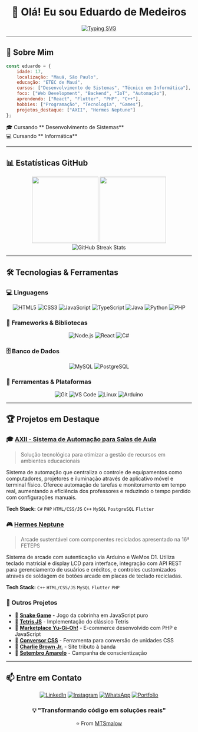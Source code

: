 <div align="center">

# 👋 Olá! Eu sou Eduardo de Medeiros

[![Typing SVG](https://readme-typing-svg.herokuapp.com?font=Fira+Code&size=22&pause=1000&color=6366F1&center=true&vCenter=true&width=435&lines=Desenvolvedor+Full+Stack;Estudante+de+TI;Apaixonado+por+Tecnologia;Sempre+aprendendo+%F0%9F%9A%80)](https://git.io/typing-svg)

</div>

---

## 🚀 Sobre Mim

```javascript
const eduardo = {
    idade: 17,
    localização: "Mauá, São Paulo",
    educação: "ETEC de Mauá",
    cursos: ["Desenvolvimento de Sistemas", "Técnico em Informática"],
    foco: ["Web Development", "Backend", "IoT", "Automação"],
    aprendendo: ["React", "Flutter", "PHP", "C++"],
    hobbies: ["Programação", "Tecnologia", "Games"],
    projetos_destaque: ["AXII", "Hermes Neptune"]
};
```

🎓 Cursando ** Desenvolvimento de Sistemas**  
💻 Cursando ** Informática**

---

## 📊 Estatísticas GitHub

<div align="center">
  <img height="180em" src="https://github-readme-stats.vercel.app/api?username=MTSmalow&show_icons=true&theme=tokyonight&include_all_commits=true&count_private=true&border_radius=10&hide_border=true"/>
  <img height="180em" src="https://github-readme-stats.vercel.app/api/top-langs/?username=MTSmalow&layout=compact&langs_count=8&theme=tokyonight&border_radius=10&hide_border=true"/>
</div>

<div align="center">
  <img src="https://github-readme-streak-stats.herokuapp.com/?user=MTSmalow&theme=tokyonight&hide_border=true&border_radius=10" alt="GitHub Streak Stats" />
</div>

---

## 🛠️ Tecnologias & Ferramentas

### 💻 Linguagens
<div align="center">
  
  ![HTML5](https://img.shields.io/badge/HTML5-E34F26?style=for-the-badge&logo=html5&logoColor=white)
  ![CSS3](https://img.shields.io/badge/CSS3-1572B6?style=for-the-badge&logo=css3&logoColor=white)
  ![JavaScript](https://img.shields.io/badge/JavaScript-F7DF1E?style=for-the-badge&logo=javascript&logoColor=black)
  ![TypeScript](https://img.shields.io/badge/TypeScript-007ACC?style=for-the-badge&logo=typescript&logoColor=white)
  ![Java](https://img.shields.io/badge/Java-ED8B00?style=for-the-badge&logo=openjdk&logoColor=white)
  ![Python](https://img.shields.io/badge/Python-3776AB?style=for-the-badge&logo=python&logoColor=white)
  ![PHP](https://img.shields.io/badge/PHP-777BB4?style=for-the-badge&logo=php&logoColor=white)
  
</div>

### 🚀 Frameworks & Bibliotecas
<div align="center">
  
  ![Node.js](https://img.shields.io/badge/Node.js-43853D?style=for-the-badge&logo=node.js&logoColor=white)
  ![React](https://img.shields.io/badge/React-20232A?style=for-the-badge&logo=react&logoColor=61DAFB)
  ![C#](https://img.shields.io/badge/C%23-239120?style=for-the-badge&logo=c-sharp&logoColor=white)
  
</div>

### 🗄️ Banco de Dados
<div align="center">
  
  ![MySQL](https://img.shields.io/badge/MySQL-4479A1?style=for-the-badge&logo=mysql&logoColor=white)
  ![PostgreSQL](https://img.shields.io/badge/PostgreSQL-316192?style=for-the-badge&logo=postgresql&logoColor=white)
  
</div>

### 🔧 Ferramentas & Plataformas
<div align="center">
  
  ![Git](https://img.shields.io/badge/Git-F05032?style=for-the-badge&logo=git&logoColor=white)
  ![VS Code](https://img.shields.io/badge/VS_Code-007ACC?style=for-the-badge&logo=visual-studio-code&logoColor=white)
  ![Linux](https://img.shields.io/badge/Linux-FCC624?style=for-the-badge&logo=linux&logoColor=black)
  ![Arduino](https://img.shields.io/badge/Arduino-00979D?style=for-the-badge&logo=Arduino&logoColor=white)
  
</div>

---

## 🏆 Projetos em Destaque

### 🎓 [AXII - Sistema de Automação para Salas de Aula](https://github.com/Project-axii)
> Solução tecnológica para otimizar a gestão de recursos em ambientes educacionais

Sistema de automação que centraliza o controle de equipamentos como computadores, projetores e iluminação através de aplicativo móvel e terminal físico. Oferece automação de tarefas e monitoramento em tempo real, aumentando a eficiência dos professores e reduzindo o tempo perdido com configurações manuais.

**Tech Stack:** `C#` `PHP` `HTML/CSS/JS` `C++` `MySQL` `PostgreSQL` `Flutter`

### 🎮 [Hermes Neptune](https://github.com/hermes-neptune)
> Arcade sustentável com componentes reciclados apresentado na 16ª FETEPS

Sistema de arcade com autenticação via Arduino e WeMos D1. Utiliza teclado matricial e display LCD para interface, integração com API REST para gerenciamento de usuários e créditos, e controles customizados através de soldagem de botões arcade em placas de teclado recicladas.

**Tech Stack:** `C++` `HTML/CSS/JS` `MySQL` `Flutter` `PHP`

### 🎯 Outros Projetos

- 🐍 **[Snake Game](https://snake-game-git-main-mtsmalow.vercel.app/)** - Jogo da cobrinha em JavaScript puro
- 🧩 **[Tetris JS](https://tetris-js-e7iq-mtsmalows-projects.vercel.app/)** - Implementação do clássico Tetris
- 🎴 **[Marketplace Yu-Gi-Oh!](http://mtsmalow.shop/yugioh/)** - E-commerce desenvolvido com PHP e JavaScript
- 🔄 **[Conversor CSS](https://conversor-git-main-mtsmalow.vercel.app/)** - Ferramenta para conversão de unidades CSS
- 🎸 **[Charlie Brown Jr.](https://mtsmalow.github.io/charlie-brown-jr./)** - Site tributo à banda
- 💛 **[Setembro Amarelo](https://mtsmalow.github.io/setembro-amarelo/)** - Campanha de conscientização

---

## 📫 Entre em Contato

<div align="center">
  
  [![LinkedIn](https://img.shields.io/badge/LinkedIn-0077B5?style=for-the-badge&logo=linkedin&logoColor=white)](https://www.linkedin.com/in/eduardo-medeiros-8b4bb3279)
  [![Instagram](https://img.shields.io/badge/Instagram-E4405F?style=for-the-badge&logo=instagram&logoColor=white)](https://www.instagram.com/mts_malow/)
  [![WhatsApp](https://img.shields.io/badge/WhatsApp-25D366?style=for-the-badge&logo=whatsapp&logoColor=white)](https://wa.me/+5511984333615)
  [![Portfolio](https://img.shields.io/badge/Portfolio-6366F1?style=for-the-badge&logo=google-chrome&logoColor=white)](https://mtsmalow.github.io/)
  
</div>


<div align="center">
  
### 💡 "Transformando código em soluções reais"
⭐️ From [MTSmalow](https://github.com/MTSmalow)

</div>
